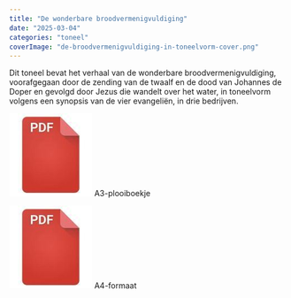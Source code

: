 ```yaml
---
title: "De wonderbare broodvermenigvuldiging"
date: "2025-03-04"
categories: "toneel"
coverImage: "de-broodvermenigvuldiging-in-toneelvorm-cover.png"
---
```


Dit toneel bevat het verhaal van de wonderbare broodvermenigvuldiging, voorafgegaan door de zending van de twaalf en de dood van Johannes de Doper en gevolgd door Jezus die wandelt over het water, in toneelvorm volgens een synopsis van de vier evangeliën, in drie bedrijven.

<!--more-->

[![pdf](images/2bdd26a893f94f1d69b5a89ee751a599-150x150.jpg)](https://storage.googleapis.com/geloven-leren/toneel/de-broodvermenigvuldiging-in-toneelvorm-a3.pdf) A3-plooiboekje

[![pdf](images/2bdd26a893f94f1d69b5a89ee751a599-150x150.jpg)](https://storage.googleapis.com/geloven-leren/toneel/de-broodvermenigvuldiging-in-toneelvorm.pdf) A4-formaat

<!--[Afdruk bestellen](https://www.peecho.com/print/en/395668)-->
